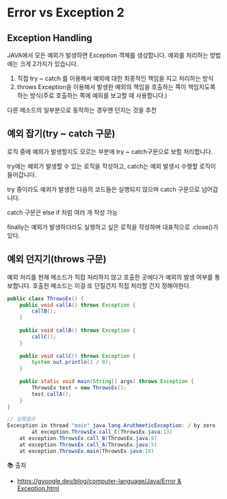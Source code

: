 # **Error vs Exception 2**

## Exception Handling

JAVA에서 모든 예외가 발생하면 Exception 객체를 생성합니다. 예외를 처리하는 방법에는 크게 2가지가 있습니다. 

1. 직접 try ~ catch 를 이용해서 예외에 대한 최종적인 책임을 지고 처리하는 방식
2. throws Exception을 이용해서 발생한 예외의 책임을 호출하는 쪽이 책임지도록 하는 방식(주로 호출하는 쪽에 예외를 보고할 때 사용합니다.)

다른 메소드의 일부분으로 동작하는 경우엔 던지는 것을 추천

## 예외 잡기(try ~ catch 구문)

로직 중에 예외가 발생할지도 모르는 부분에 try ~ catch구문으로 보험 처리합니다. 

try에는 예외가 발생할 수 있는 로직을 작성하고, catch는 예외 발생시 수행할 로직이 들어갑니다. 

try 중이라도 예외가 발생한 다음의 코드들은 실행되지 않으며 catch 구문으로 넘어갑니다. 

catch 구문은 else if 처럼 여러 개 작성 가능

finally는 예외가 발생하더라도 실행하고 싶은 로직을 작성하며 대표적으로 .close()가 있다.

## 예외 던지기(throws 구문)

예외 처리를 현재 메소드가 직접 처리하지 않고 호출한 곳에다가 예외의 발생 여부를 통보합니다. 호출한 메소드는 이걸 또 던질건지 직접 처리할 건지 정해야한다. 

```java
public class ThrowsEx() {
	public void callA() throws Exception {
		callB();
	}
	
	public void callB() throws Exception {
		callC();
	}
	
	public void callC() throws Exception {
		System.out.println(1 / 0);
	}
	
	public static void main(String[] args) throws Exception {
		ThrowsEx test = new ThrowsEx();
		test.callA();
	}
}
```

```java
// 실행결과
Excecption in thread "main" java.lang.AruthmeticException: / by zero
		at exception.ThrowsEx.call_C(ThrowsEx.java:13)
    at exception.ThrowsEx.call_B(ThrowsEx.java:9)
    at exception.ThrowsEx.call_A(ThrowsEx.java:5)
    at exception.ThrowsEx.main(ThrowsEx.java:18)

```

📚 출처

- [https://gyoogle.dev/blog/computer-language/Java/Error & Exception.html](https://gyoogle.dev/blog/computer-language/Java/Error%20&%20Exception.html)